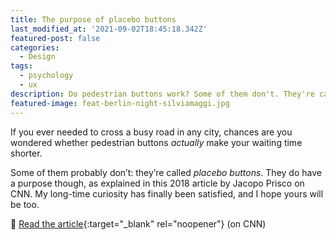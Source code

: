 ```yaml
---
title: The purpose of placebo buttons
last_modified_at: '2021-09-02T18:45:18.342Z'
featured-post: false
categories:
  - Design
tags:
  - psychology
  - ux
description: Do pedestrian buttons work? Some of them don't. They're called placebo buttons. Read about their purpose.
featured-image: feat-berlin-night-silviamaggi.jpg
---
```

<p class="lead">If you ever needed to cross a busy road in any city, chances are you wondered whether pedestrian buttons <em>actually</em> make your waiting time shorter.</p>

<!--more-->

Some of them probably don’t: they’re called _placebo buttons_. They do have a purpose though, as explained in this 2018 article by Jacopo Prisco on CNN. My long-time curiosity has finally been satisfied, and I hope yours will be too.

🔗 [Read the article](https://edition.cnn.com/style/article/placebo-buttons-design/index.html){:target="_blank" rel="noopener"} (on CNN)

<!-- <small>Photo by Silvia Maggi</small> -->
